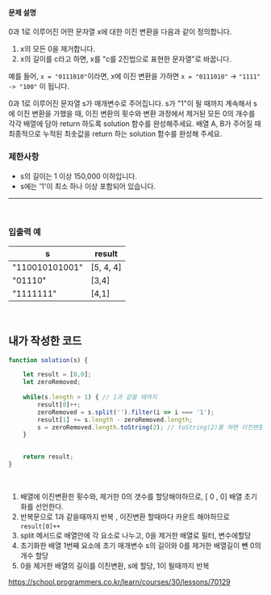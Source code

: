 #### 문제 설명

0과 1로 이루어진 어떤 문자열 x에 대한 이진 변환을 다음과 같이 정의합니다.

1. x의 모든 0을 제거합니다.
2. x의 길이를 c라고 하면, x를 "c를 2진법으로 표현한 문자열"로 바꿉니다.

예를 들어, `x = "0111010"`이라면, x에 이진 변환을 가하면 `x = "0111010"` -> `"1111" -> "100"` 이 됩니다.

0과 1로 이루어진 문자열 s가 매개변수로 주어집니다. s가 "1"이 될 때까지 계속해서 s에 이진 변환을 가했을 때, 
이진 변환의 횟수와 변환 과정에서 제거된 모든 0의 개수를 각각 배열에 담아 return 하도록 solution 함수를 완성해주세요.
배열 A, B가 주어질 때 최종적으로 누적된 최솟값을 return 하는 solution 함수를 완성해 주세요.<br>

### 제한사항

- s의 길이는 1 이상 150,000 이하입니다.
- s에는 '1'이 최소 하나 이상 포함되어 있습니다.

---

<br>

### 입출력 예

|s|result|
|-|-|
|"110010101001"|	[5, 4, 4] | 
|"01110" | [3,4] | 
| "1111111" | [4,1] |
<br>


##  내가 작성한 코드

```js
function solution(s) {

    let result = [0,0];
    let zeroRemoved;
    
    while(s.length > 1) { // 1과 같을 때까지
        result[0]++;
        zeroRemoved = s.split('').filter(i => i === '1');
        result[1] += s.length - zeroRemoved.length;
        s = zeroRemoved.length.toString(2); // toString(2)를 하면 이진변환이 된다.
    }
        

    return result;
}
```
<br>

1. 배열에 이진변환한 횟수와, 제거한 0의 갯수를 할당해야하므로,  [ 0 , 0] 배열 초기화를 선언한다.
2. 반복문으로 1과 같을때까지 반복 , 이진변환 할때마다 카운트 해야하므로 `result[0]++`
3. split 메서드로 배열안에 각 요소로 나누고, 0을 제거한 배열로 필터, 변수에할당 
4. 초기화한 배열 1번째 요소에 초기 매개변수 s의 길이와 0를 제거한 배열길이 뺀 0의개수 할당
5. 0을 제거한 배열의 길이를 이진변환, s에 할당, 1이 될때까지 반복



https://school.programmers.co.kr/learn/courses/30/lessons/70129
